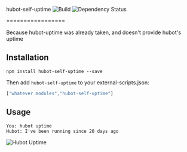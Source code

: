 hubot-self-uptime ![Build](https://travis-ci.org/markhuge/hubot-self-uptime.svg?branch=master) ![Dependency Status](https://gemnasium.com/markhuge/hubot-self-uptime.svg)

=================

Because hubot-uptime was already taken, and doesn't provide hubot's uptime


## Installation

`npm install hubot-self-uptime --save`

Then add `hubot-self-uptime` to your external-scripts.json:

```Javascript
["whatever modules","hubot-self-uptime"]

```

## Usage

```
You: hubot uptime
Hubot: I've been running since 20 days ago
```

![Hubot Uptime](http://assets.markhuge.com/images/hubot-uptime.png)



